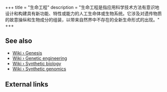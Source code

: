 +++
title = "生命工程"
description = "生命工程是指应用科学技术方法有意识地设计和构建具有新功能、特性或能力的人工生命体或生物系统。它涉及对遗传物质的故意操纵和生物成分的组装，以带来自然界中不存在的全新生命形式的出现。"
+++

## See also

- [Wiki › Genesis](../../wiki/genesis/)
- [Wiki › Genetic engineering](../../wiki/genetic-engineering/)
- [Wiki › Synthetic biology](../../wiki/synthetic-biology/)
- [Wiki › Synthetic genomics](../../wiki/synthetic-genomics/)

## External links